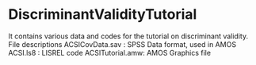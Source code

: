 # DiscriminantValidityTutorial
It contains various data and codes for the tutorial on discriminant validity.
File descriptions
ACSICovData.sav : SPSS Data format, used in AMOS 
ACSI.ls8 : LISREL code
ACSITutorial.amw: AMOS Graphics file
